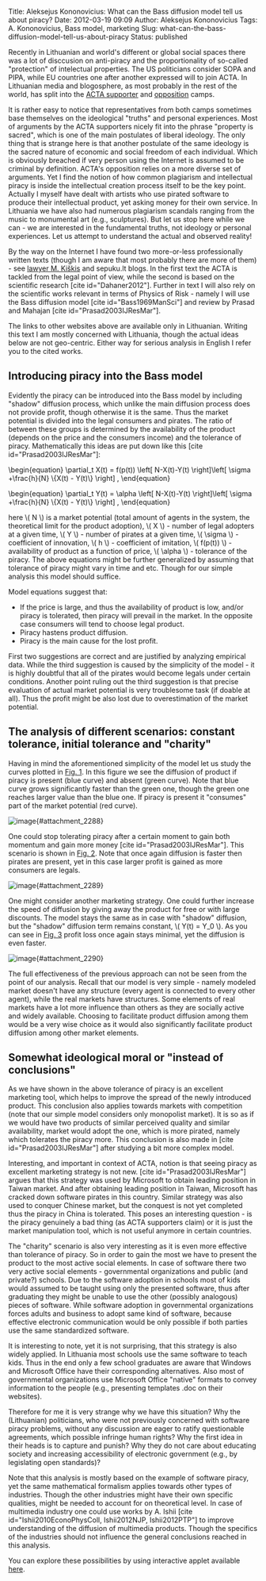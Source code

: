 Title: Aleksejus Kononovicius: What can the Bass diffusion model tell us about piracy?
Date: 2012-03-19 09:09
Author: Aleksejus Kononovicius
Tags: A. Kononovicius, Bass model, marketing
Slug: what-can-the-bass-diffusion-model-tell-us-about-piracy
Status: published

Recently
in Lithuanian and world's different or global social spaces there was a
lot of disccusion on anti-piracy and the proportionality of so-called
"protection" of intelectual properties. The US politicians consider SOPA
and PIPA, while EU countries one after another expressed will to join
ACTA. In Lithuanian media and blogosphere, as most probably in the rest
of the world, has split into the [ACTA
supporter](https://mokslas.delfi.lt/technology/acaplikas-sprendimas-prisijungti-prie-acta-yra-teisingas.d?id=55518815)
and [opposition](https://www.kroitus.com/2012/02/26/tai-kas-gi-vagia/)
camps.<!--more-->

It is rather easy to notice that representatives from both camps
sometimes base themselves on the ideological "truths" and personal
experiences. Most of arguments by the ACTA supporters nicely fit into
the phrase "property is sacred", which is one of the main postulates of
liberal ideology. The only thing that is strange here is that another
postulate of the same ideology is the sacred nature of economic and social
freedom of each individual. Which is obviously breached if very person
using the Internet is assumed to be criminal by definition. ACTA's
opposition relies on a more diverse set of arguments. Yet I find the
notion of how common plagiarism and intellectual piracy is inside the
intellectual creation process itself to be the key point. Actually I
myself have dealt with artists who use pirated software to produce their
intellectual product, yet asking money for their own service. In
Lithuania we have also had numerous plagiarism scandals ranging from the
music to monumental art (e.g., sculptures). But let us stop here while we
can - we are interested in the fundamental truths, not ideology or
personal experiences. Let us attempt to understand the actual and
observed reality!

By the way on the Internet I have found two more-or-less professionally
written texts (though I am aware that most probably there are more of
them) - see [lawyer M.
Kiškis](https://kiskis.eu/post/17969820474/trigrasis-apie-acta/) and
sepuku.lt blogs. In the first text the
ACTA is tackled from the legal point of view, while the second is based
on the scientific research \[cite id="Dahaner2012"\]. Further in text I
will also rely on the scientific works relevant in terms of Physics of
Risk - namely I will use the Bass diffusion model \[cite
id="Bass1969ManSci"\] and review by Prasad and Mahajan \[cite
id="Prasad2003IJResMar"\].

The links to other websites above are available only in Lithuanian.
Writing this text I am mostly concerned with Lithuania, though the
actual ideas below are not geo-centric. Either way for serious analysis
in English I refer you to the cited works.

Introducing piracy into the Bass model
--------------------------------------

Evidently the piracy can be introduced into the Bass model by including
"shadow" diffusion process, which unlike the main diffusion process does
not provide profit, though otherwise it is the same. Thus the market
potential is divided into the legal consumers and pirates. The ratio of
between these groups is determined by the availability of the product
(depends on the price and the consumers income) and the tolerance of
piracy. Mathematically this ideas are put down like this \[cite
id="Prasad2003IJResMar"\]:

\begin{equation}
 \partial\_t X(t) = f(p(t)) \left\[ N-X(t)-Y(t) \right\]\left\[ \sigma +\frac{h}{N} \\\{X(t) - Y(t)\\\} \right\] , 
\end{equation}

\begin{equation}
 \partial\_t Y(t) = \alpha \left\[ N-X(t)-Y(t) \right\]\left\[ \sigma +\frac{h}{N} \\\{X(t) - Y(t)\\\} \right\] , 
\end{equation}

here \\\(  N \\\) is a market potential (total amount of agents in the
system, the theoretical limit for the product adoption), \\\(  X \\\) -
number of legal adopters at a given time, \\\(  Y \\\) - number of
pirates at a given time, \\\(  \sigma \\\) - coefficient of innovation,
\\\(  h \\\) - coefficient of imitation, \\\(  f(p(t)) \\\) - availability
of product as a function of price, \\\(  \alpha \\\) - tolerance of the
piracy. The above equations might be further generalized by assuming
that tolerance of piracy might vary in time and etc. Though for our
simple analysis this model should suffice.

Model equations suggest that:

-   If the price is large, and thus the availability of product is low,
    and/or piracy is tolerated, then piracy will prevail in the market.
    In the opposite case consumers will tend to choose legal product.
-   Piracy hastens product diffusion.
-   Piracy is the main cause for the lost profit.

First two suggestions are correct and are justified by analyzing
empirical data. While the third suggestion is caused by the simplicity
of the model - it is highly doubtful that all of the pirates would
become legals under certain conditions. Another point ruling out the
third suggestion is that precise evaluation of actual market potential
is very troublesome task (if doable at all). Thus the profit might
be also lost due to overestimation of the market potential.

The analysis of different scenarios: constant tolerance, initial tolerance and "charity"
----------------------------------------------------------------------------------------

Having in mind the aforementioned simplicity of the model let us study
the curves plotted in [Fig. 1](#attachment_2288). In this figure we see
the diffusion of product if piracy is present (blue curve) and absent
(green curve). Note that blue curve grows significantly faster than the
green one, though the green one reaches larger value than the blue one.
If piracy is present it "consumes" part of the market potential (red
curve).

![image]({static}/uploads/2012/BassPiracy.png "Bass diffusion without piracy
(green curve) and with it (pirates - red curve; legal consumers - blue
curve). Model parameters are identical in both cases. On the abscissa axis
we plot time, t, while on the ordinate we plot the number of consumers,
X."){#attachment_2288} 

One could stop tolerating piracy after a certain moment to gain both
momentum and gain more money \[cite id="Prasad2003IJResMar"\]. This
scenario is shown in [Fig. 2](#attachment_2289). Note that once again
diffusion is faster then pirates are present, yet in this case larger
profit is gained as more consumers are legals.

![image]({static}/uploads/2012/BassPiracy2.png "Bass diffusion without
piracy (green curve) and with it (pirates - red curve; legal consumers -
blue curve). Model parameters are identical in both
cases."){#attachment_2289} 

One might consider another marketing strategy. One could further
increase the speed of diffusion by giving away the product for free or
with large discounts. The model stays the same as in case with "shadow"
diffusion, but the "shadow" diffusion term remains constant, \\\( Y(t) = Y\_0 \\\). As you can see in [Fig. 3](#attachment_2290) profit loss
once again stays minimal, yet the diffusion is even faster.

![image]({static}/uploads/2012/BassPiracy3.png "Bass diffusion without
piracy (green curve), with pirates (blue curve) and with discount marketing
strategy (magenta curve)."){#attachment_2290} 

The full effectiveness of the previous approach can not be seen from the
point of our analysis. Recall that our model is very simple - namely
modeled market doesn't have any structure (every agent is connected to
every other agent), while the real markets have structures. Some
elements of real markets have a lot more influence than others as they
are socially active and widely available. Choosing to facilitate product
diffusion among them would be a very wise choice as it would also
significantly facilitate product diffusion among other market elements.

Somewhat ideological moral or "instead of conclusions"
------------------------------------------------------

As we have shown in the above tolerance of piracy is an excellent
marketing tool, which helps to improve the spread of the newly
introduced product. This conclusion also applies towards markets with
competition (note that our simple model considers only monopolist
market). It is so as if we would have two products of similar perceived
quality and similar availability, market would adopt the one, which is
more pirated, namely which tolerates the piracy more. This conclusion is
also made in \[cite id="Prasad2003IJResMar"\] after studying a bit more
complex model.

Interesting, and important in context of ACTA, notion is that seeing
piracy as excellent marketing strategy is not new. \[cite
id="Prasad2003IJResMar"\] argues that this strategy was used by
Microsoft to obtain leading position in Taiwan market. And after
obtaining leading position in Taiwan, Microsoft has cracked down
software pirates in this country. Similar strategy was also used to
conquer Chinese market, but the conquest is not yet completed thus the
piracy in China is tolerated. This poses an interesting question - is
the piracy genuinely a bad thing (as ACTA supporters claim) or it is
just the market manipulation tool, which is not useful anymore in
certain countries.

The "charity" scenario is also very interesting as it is even more
effective than tolerance of piracy. So in order to gain the most we have
to present the product to the most active social elements. In case of
software there two very active social elements - governmental
organizations and public (and private?) schools. Due to the software
adoption in schools most of kids would assumed to be taught using only
the presented software, thus after graduating they might be unable to
use the other (possibly analogous) pieces of software. While
software adoption in governmental organizations forces adults and
business to adopt same kind of software, because effective electronic
communication would be only possible if both parties use the same
standardized software.

It is interesting to note, yet it is not surprising, that this strategy
is also widely applied. In Lithuania most schools use the same software
to teach kids. Thus in the end only a few school graduates are aware
that Windows and Microsoft Office have their corresponding alternatives.
Also most of governmental organizations use Microsoft Office "native"
formats to convey information to the people (e.g., presenting templates
.doc on their websites).

Therefore for me it is very strange why we have this situation? Why the
(Lithuanian) politicians, who were not previously concerned with
software piracy problems, without any discussion are eager to ratify
questionable agreements, which possible infringe human rights? Why the
first idea in their heads is to capture and punish? Why they do not care
about educating society and increasing accessibility of electronic
government (e.g., by legislating open standards)?

Note that this analysis is mostly based on the example of software
piracy, yet the same mathematical formalism applies towards other types
of industries. Though the other industries might have their own specific
qualities, might be needed to account for on theoretical level. In case
of multimedia industry one could use works by A. Ishii \[cite
id="Ishii2010EconoPhysColl, Ishii2012NJP, Ishii2012PTP"\] to improve
understanding of the diffusion of multimedia products. Though the
specifics of the industries should not influence the general conclusions
reached in this analysis.

You can explore these possibilities by using interactive applet available
[here]({filename}/articles/2011/unidirectional-kirman-model.md).

